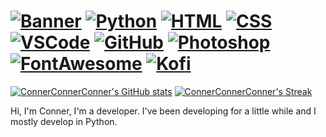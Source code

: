 [![Banner](https://user-images.githubusercontent.com/110003454/202076561-36cc6c31-19f8-4ec6-8fc1-d684963f1430.png)](https://github.com/ConnerConnerConner/)
[![Python](https://img.shields.io/badge/Python-273849?style=for-the-badge&logo=Python&logoColor=3da37a)](https://www.python.org/)
[![HTML](https://img.shields.io/badge/HTMl-273849?style=for-the-badge&logo=HTML5&logoColor=3da37a)](https://en.wikipedia.org/wiki/HTML)
[![CSS](https://img.shields.io/badge/CSS-273849?style=for-the-badge&logo=CSS3&logoColor=3da37a)](https://en.wikipedia.org/wiki/CSS)
[![VSCode](https://img.shields.io/badge/VSCode-273849?style=for-the-badge&logo=VisualStudioCode&logoColor=3da37a)](https://code.visualstudio.com/)
[![GitHub](https://img.shields.io/badge/GitHub-273849?style=for-the-badge&logo=GitHub&logoColor=3da37a)](https://www.github.com/)
[![Photoshop](https://img.shields.io/badge/Photoshop-273849?style=for-the-badge&logo=AdobePhotoshop&logoColor=3da37a)](https://www.adobe.com/products/photoshop.html)
[![FontAwesome](https://img.shields.io/badge/FontAwesome-273849?style=for-the-badge&logo=FontAwesome&logoColor=3da37a)](https://fontawesome.com/)
[![Kofi](https://img.shields.io/badge/Kofi-273849?style=for-the-badge&logo=Kofi&logoColor=3da37a)](https://ko-fi.com/connerlmao/)
=

[![ConnerConnerConner's GitHub stats](https://github-readme-stats.vercel.app/api?username=connerconnerconner&show_icons=true&hide_border=true&theme=vue-dark)](https://github.com/ConnerConnerConner/)
[![ConnerConnerConner's Streak](https://github-readme-streak-stats.herokuapp.com?user=connerconnerconner&hide_border=true&theme=vue-dark)](https://github.com/ConnerConnerConner/)

Hi, I'm Conner, I'm a developer. I've been developing for a little while and I mostly develop in Python.
